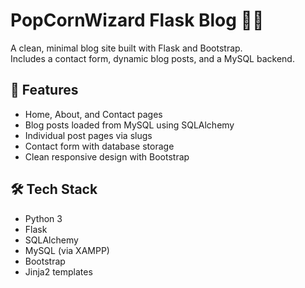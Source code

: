 # PopCornWizard Flask Blog 🧙‍♂️

A clean, minimal blog site built with Flask and Bootstrap.  
Includes a contact form, dynamic blog posts, and a MySQL backend.

## 🚀 Features

- Home, About, and Contact pages
- Blog posts loaded from MySQL using SQLAlchemy
- Individual post pages via slugs
- Contact form with database storage
- Clean responsive design with Bootstrap

## 🛠️ Tech Stack

- Python 3
- Flask
- SQLAlchemy
- MySQL (via XAMPP)
- Bootstrap
- Jinja2 templates


